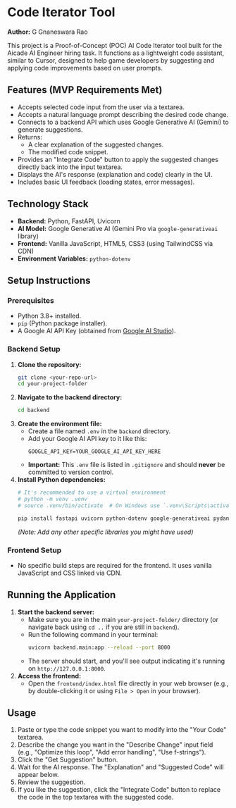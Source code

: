 # Code Iterator Tool

**Author:** G Gnaneswara Rao

This project is a Proof-of-Concept (POC) AI Code Iterator tool built for the Aicade AI Engineer hiring task. It functions as a lightweight code assistant, similar to Cursor, designed to help game developers by suggesting and applying code improvements based on user prompts.

## Features (MVP Requirements Met)

*   Accepts selected code input from the user via a textarea.
*   Accepts a natural language prompt describing the desired code change.
*   Connects to a backend API which uses Google Generative AI (Gemini) to generate suggestions.
*   Returns:
    *   A clear explanation of the suggested changes.
    *   The modified code snippet.
*   Provides an "Integrate Code" button to apply the suggested changes directly back into the input textarea.
*   Displays the AI's response (explanation and code) clearly in the UI.
*   Includes basic UI feedback (loading states, error messages).

## Technology Stack

*   **Backend:** Python, FastAPI, Uvicorn
*   **AI Model:** Google Generative AI (Gemini Pro via `google-generativeai` library)
*   **Frontend:** Vanilla JavaScript, HTML5, CSS3 (using TailwindCSS via CDN)
*   **Environment Variables:** `python-dotenv`

## Setup Instructions

### Prerequisites

*   Python 3.8+ installed.
*   `pip` (Python package installer).
*   A Google AI API Key (obtained from [Google AI Studio](https://aistudio.google.com/)).

### Backend Setup

1.  **Clone the repository:**
    ```bash
    git clone <your-repo-url>
    cd your-project-folder
    ```
2.  **Navigate to the backend directory:**
    ```bash
    cd backend
    ```
3.  **Create the environment file:**
    *   Create a file named `.env` in the `backend` directory.
    *   Add your Google AI API key to it like this:
        ```dotenv
        GOOGLE_API_KEY=YOUR_GOOGLE_AI_API_KEY_HERE
        ```
    *   **Important:** This `.env` file is listed in `.gitignore` and should **never** be committed to version control.
4.  **Install Python dependencies:**
    ```bash
    # It's recommended to use a virtual environment
    # python -m venv .venv
    # source .venv/bin/activate  # On Windows use `.venv\Scripts\activate`

    pip install fastapi uvicorn python-dotenv google-generativeai pydantic "python-multipart" Jinja2 aiofiles
    ```
    *(Note: Add any other specific libraries you might have used)*

### Frontend Setup

*   No specific build steps are required for the frontend. It uses vanilla JavaScript and CSS linked via CDN.

## Running the Application

1.  **Start the backend server:**
    *   Make sure you are in the main `your-project-folder/` directory (or navigate back using `cd ..` if you are still in `backend`).
    *   Run the following command in your terminal:
        ```bash
        uvicorn backend.main:app --reload --port 8000
        ```
    *   The server should start, and you'll see output indicating it's running on `http://127.0.0.1:8000`.
2.  **Access the frontend:**
    *   Open the `frontend/index.html` file directly in your web browser (e.g., by double-clicking it or using `File > Open` in your browser).

## Usage

1.  Paste or type the code snippet you want to modify into the "Your Code" textarea.
2.  Describe the change you want in the "Describe Change" input field (e.g., "Optimize this loop", "Add error handling", "Use f-strings").
3.  Click the "Get Suggestion" button.
4.  Wait for the AI response. The "Explanation" and "Suggested Code" will appear below.
5.  Review the suggestion.
6.  If you like the suggestion, click the "Integrate Code" button to replace the code in the top textarea with the suggested code.

